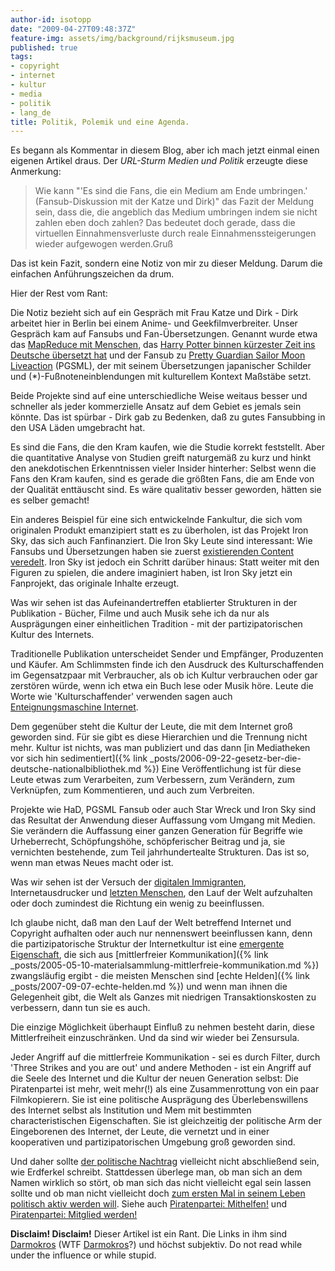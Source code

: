 ```yaml
---
author-id: isotopp
date: "2009-04-27T09:48:37Z"
feature-img: assets/img/background/rijksmuseum.jpg
published: true
tags:
- copyright
- internet
- kultur
- media
- politik
- lang_de
title: Politik, Polemik und eine Agenda.
---
```


Es begann als Kommentar in diesem Blog, aber ich mach jetzt einmal einen
eigenen Artikel draus. Der _URL-Sturm Medien und Politik_ erzeugte diese
Anmerkung:

> Wie kann "'Es sind die Fans, die ein Medium am Ende umbringen.'
> (Fansub-Diskussion mit der Katze und Dirk)" das Fazit der Meldung sein,
> dass die, die angeblich das Medium umbringen indem sie nicht zahlen eben
> doch zahlen? Das bedeutet doch gerade, dass die virtuellen
> Einnahmensverluste durch reale Einnahmenssteigerungen wieder aufgewogen
> werden.Gruß

Das ist kein Fazit, sondern eine Notiz von mir zu dieser Meldung. Darum die
einfachen Anführungszeichen da drum.

Hier der Rest vom Rant:

Die Notiz bezieht sich auf ein Gespräch mit Frau Katze und Dirk - Dirk
arbeitet hier in Berlin bei einem Anime- und Geekfilmverbreiter. Unser
Gespräch kam auf Fansubs und Fan-Übersetzungen. Genannt wurde etwa das
[MapReduce mit Menschen](http://de.wikipedia.org/wiki/MapReduce), das 
[Harry Potter binnen kürzester Zeit ins Deutsche übersetzt hat](http://www.harry-auf-deutsch.de/HaD/index.php) 
und der Fansub zu
[Pretty Guardian Sailor Moon Liveaction](http://www.imdb.com/title/tt0386917/) 
(PGSML), der mit seinem Übersetzungen japanischer Schilder und
(*)-Fußnoteneinblendungen mit kulturellem Kontext Maßstäbe setzt.

Beide Projekte sind auf eine unterschiedliche Weise weitaus besser und
schneller als jeder kommerzielle Ansatz auf dem Gebiet es jemals sein
könnte. Das ist spürbar - Dirk gab zu Bedenken, daß zu gutes Fansubbing in
den USA Läden umgebracht hat.

Es sind die Fans, die den Kram kaufen, wie die Studie korrekt feststellt.
Aber die quantitative Analyse von Studien greift naturgemäß zu kurz und
hinkt den anekdotischen Erkenntnissen vieler Insider hinterher: Selbst wenn
die Fans den Kram kaufen, sind es gerade die größten Fans, die am Ende von
der Qualität enttäuscht sind. Es wäre qualitativ besser geworden, hätten sie
es selber gemacht!

Ein anderes Beispiel für eine sich entwickelnde Fankultur, die sich vom
originalen Produkt emanzipiert statt es zu überholen, ist das Projekt Iron
Sky, das sich auch Fanfinanziert. Die Iron Sky Leute sind interessant: Wie
Fansubs und Übersetzungen haben sie zuerst
[existierenden Content veredelt](http://www.imdb.com/title/tt0472566/). 
Iron Sky ist jedoch ein Schritt darüber hinaus: Statt weiter mit den Figuren
zu spielen, die andere imaginiert haben, ist Iron Sky jetzt ein Fanprojekt,
das originale Inhalte erzeugt.

Was wir sehen ist das Aufeinandertreffen etablierter Strukturen in der
Publikation - Bücher, Filme und auch Musik sehe ich da nur als Ausprägungen
einer einheitlichen Tradition - mit der partizipatorischen Kultur des
Internets. 

Traditionelle Publikation unterscheidet Sender und Empfänger,
Produzenten und Käufer. Am Schlimmsten finde ich den Ausdruck des
Kulturschaffenden im Gegensatzpaar mit Verbraucher, als ob ich Kultur
verbrauchen oder gar zerstören würde, wenn ich etwa ein Buch lese oder Musik
höre. Leute die Worte wie 'Kulturschaffender' verwenden sagen auch
[Enteignungsmaschine Internet](http://www.bundestag.de/dasparlament/2007/34/thema/17014758.html).

Dem gegenüber steht die Kultur der Leute, die mit dem Internet groß geworden
sind. Für sie gibt es diese Hierarchien und die Trennung nicht mehr. Kultur
ist nichts, was man publiziert und das dann
[in Mediatheken vor sich hin sedimentiert]({% link _posts/2006-09-22-gesetz-ber-die-deutsche-nationalbibliothek.md %})
Eine Veröffentlichung ist für diese Leute etwas zum Verarbeiten, zum
Verbessern, zum Verändern, zum Verknüpfen, zum Kommentieren, und auch zum
Verbreiten.

Projekte wie HaD, PGSML Fansub oder auch Star Wreck und Iron Sky sind das
Resultat der Anwendung dieser Auffassung vom Umgang mit Medien. Sie
verändern die Auffassung einer ganzen Generation für Begriffe wie
Urheberrecht, Schöpfungshöhe, schöpferischer Beitrag und ja, sie vernichten
bestehende, zum Teil jahrhundertealte Strukturen. Das ist so, wenn man etwas
Neues macht oder ist.

Was wir sehen ist der Versuch der 
[digitalen Immigranten](http://www.danisch.de/blog/2008/04/10/der-gesundheitskarten-sicherheits-krampf/),
Internetausdrucker und
[letzten Menschen](http://www.sterneck.net/literatur/nietzsche-stern/index.php), den
Lauf der Welt aufzuhalten oder doch zumindest die Richtung ein wenig zu
beeinflussen.

Ich glaube nicht, daß man den Lauf der Welt betreffend Internet und
Copyright aufhalten oder auch nur nennenswert beeinflussen kann, denn die
partizipatorische Struktur der Internetkultur ist eine 
[emergente Eigenschaft](http://de.wikipedia.org/wiki/Emergenz#Emergenz_als_disziplin.C3.BCbergreifendes_Konzept),
die sich aus 
[mittlerfreier Kommunikation]({% link _posts/2005-05-10-materialsammlung-mittlerfreie-kommunikation.md %})
zwangsläufig ergibt - die meisten Menschen sind 
[echte Helden]({% link _posts/2007-09-07-echte-helden.md %})
und wenn man ihnen die Gelegenheit gibt, die Welt als Ganzes mit niedrigen
Transaktionskosten zu verbessern, dann tun sie es auch.

Die einzige Möglichkeit überhaupt Einfluß zu nehmen besteht darin, diese
Mittlerfreiheit einzuschränken. Und da sind wir wieder bei Zensursula.

Jeder Angriff auf die mittlerfreie Kommunikation - sei es durch Filter,
durch 'Three Strikes and you are out' und andere Methoden - ist ein Angriff
auf die Seele des Internet und die Kultur der neuen Generation selbst: Die
Piratenpartei ist mehr, weit mehr(!) als eine Zusammenrottung von ein paar
Filmkopierern. Sie ist eine politische Ausprägung des Überlebenswillens des
Internet selbst als Institution und Mem mit bestimmten characteristischen
Eigenschaften. Sie ist gleichzeitig der politische Arm der Eingeborenen des
Internet, der Leute, die vernetzt und in einer kooperativen und
partizipatorischen Umgebung groß geworden sind.

Und daher sollte 
[der politische Nachtrag](http://erdferkel.supersized.org/archives/466-Abschliessender-politischer-Nachtrag.html)
vielleicht nicht abschließend sein, wie Erdferkel schreibt. Stattdessen
überlege man, ob man sich an dem Namen wirklich so stört, ob man sich das
nicht vielleicht egal sein lassen sollte und ob man nicht vielleicht doch
[zum ersten Mal in seinem Leben politisch aktiv werden will](http://www.orkpiraten.de/blog/archives/528-Im-Netz-der-Piraten.html).
Siehe auch
[Piratenpartei: Mithelfen!](http://berlin.piratenpartei.de/index.php/mithelfen/) und 
[Piratenpartei: Mitglied werden!](http://berlin.piratenpartei.de/index.php/mitmachen/mitglied-werden/)

**Disclaim! Disclaim!** Dieser Artikel ist ein Rant. Die Links in ihm sind 
[Darmokros](http://en.wikipedia.org/wiki/Darmok) (WTF 
[Darmokros](http://www.google.de/search?q=Darmokros)?) und höchst subjektiv.
Do not read while under the influence or while stupid.
